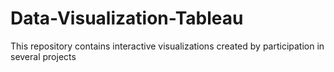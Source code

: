 # Data-Visualization-Tableau
This repository contains interactive visualizations created by participation in several projects
